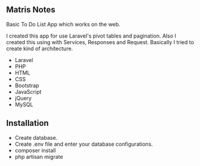 ## Matris Notes 

Basic To Do List App which works on the web.

I created this app for use Laravel's pivot tables and pagination.
Also I created this using with Services, Responses and Request.
Basically I tried to create kind of architecture.

* Laravel
* PHP
* HTML
* CSS
* Bootstrap
* JavaScript
* jQuery
* MySQL


## Installation

* Create database.
* Create .env file and enter your database configurations.
* composer install
* php artisan migrate

